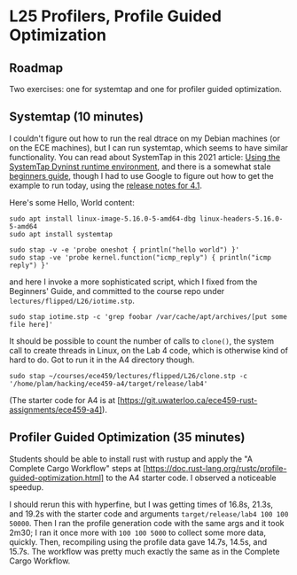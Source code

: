 # L25 Profilers, Profile Guided Optimization

## Roadmap

Two exercises: one for systemtap and one for profiler guided optimization.

## Systemtap (10 minutes)

I couldn't figure out how to run the real dtrace on my Debian machines (or on the ECE machines), but I can run systemtap, which seems to have similar functionality. You can read about SystemTap in this 
2021 article: [Using the SystemTap Dyninst runtime environment](https://developers.redhat.com/blog/2021/04/16/using-the-systemtap-dyninst-runtime-environment#), and there is a somewhat stale [beginners 
guide](https://sourceware.org/systemtap/SystemTap_Beginners_Guide/), though I had to use Google to figure out how to get the example to run today, using the [release notes for 
4.1](https://lwn.net/Articles/787810/).

Here's some Hello, World content:

```
sudo apt install linux-image-5.16.0-5-amd64-dbg linux-headers-5.16.0-5-amd64
sudo apt install systemtap

sudo stap -v -e 'probe oneshot { println("hello world") }'
sudo stap -ve 'probe kernel.function("icmp_reply") { println("icmp reply") }'
```

and here I invoke a more sophisticated script, which I fixed from the Beginners' Guide, and committed to the course repo under `lectures/flipped/L26/iotime.stp`.
```
sudo stap iotime.stp -c 'grep foobar /var/cache/apt/archives/[put some file here]'
```

It should be possible to count the number of calls to `clone()`, the system call to create threads in Linux, on the Lab 4 code, which is otherwise kind of hard to do. Got to run it in the A4 directory though.

```
sudo stap ~/courses/ece459/lectures/flipped/L26/clone.stp -c '/home/plam/hacking/ece459-a4/target/release/lab4'
```

(The starter code for A4 is at [https://git.uwaterloo.ca/ece459-rust-assignments/ece459-a4]).

## Profiler Guided Optimization (35 minutes)

Students should be able to install rust with rustup and apply the "A Complete Cargo Workflow" steps at [https://doc.rust-lang.org/rustc/profile-guided-optimization.html] to the A4 starter code. I observed a noticeable speedup.

I should rerun this with hyperfine, but I was getting times of 16.8s, 21.3s, and 19.2s with the starter code and arguments `target/release/lab4 100 100 50000`. Then I ran the profile generation code with the same args and it took 2m30; I ran it once more with `100 100 5000` 
to collect some more data, quickly. Then, recompiling using the profile data gave 14.7s, 14.5s, and 15.7s. The workflow was pretty much exactly the same as in the Complete Cargo Workflow.

